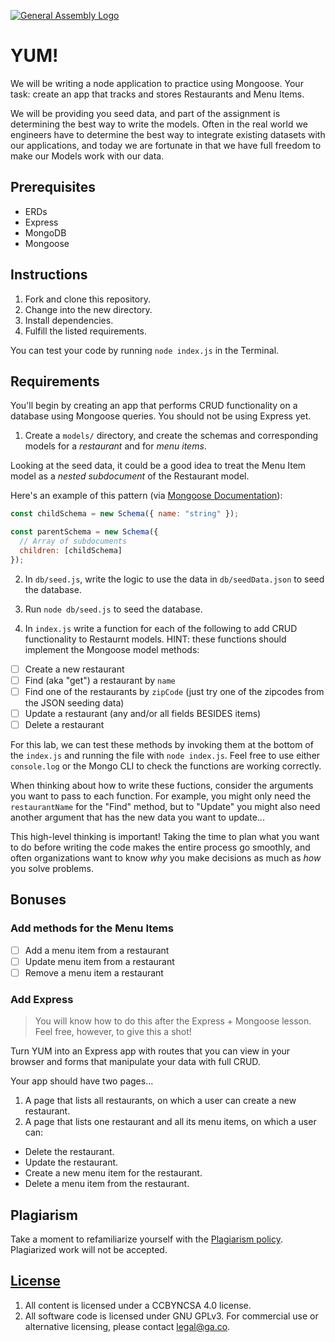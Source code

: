 [![General Assembly Logo](https://camo.githubusercontent.com/1a91b05b8f4d44b5bbfb83abac2b0996d8e26c92/687474703a2f2f692e696d6775722e636f6d2f6b6538555354712e706e67)](https://generalassemb.ly/education/web-development-immersive)

# YUM!

We will be writing a node application to practice using Mongoose. Your task:
create an app that tracks and stores Restaurants and Menu Items.

We will be providing you seed data, and part of the assignment is determining
the best way to write the models. Often in the real world we engineers have
to determine the best way to integrate existing datasets with our applications, and
today we are fortunate in that we have full freedom to make our Models work with
our data.

## Prerequisites

- ERDs
- Express
- MongoDB
- Mongoose

## Instructions

1. Fork and clone this repository.
2. Change into the new directory.
3. Install dependencies.
4. Fulfill the listed requirements.

You can test your code by running `node index.js` in the Terminal.


## Requirements

You'll begin by creating an app that performs CRUD functionality on a database
using Mongoose queries. You should not be using Express yet.

1. Create a `models/` directory, and create the schemas and corresponding models
   for a _restaurant_ and for _menu items_.

Looking at the seed data, it could be a good idea to treat the Menu Item model as a _nested subdocument_ of the Restaurant model.

Here's an example of this pattern (via [Mongoose Documentation](https://mongoosejs.com/docs/subdocs.html)):

```js
const childSchema = new Schema({ name: "string" });

const parentSchema = new Schema({
  // Array of subdocuments
  children: [childSchema]
});
```

2. In `db/seed.js`, write the logic to use the data in `db/seedData.json` to
   seed the database.

3. Run `node db/seed.js` to seed the database.

4. In `index.js` write a function for each of the following to add CRUD functionality to Restaurnt models. HINT: these functions should implement the Mongoose model methods:

- [ ] Create a new restaurant
- [ ] Find (aka "get") a restaurant by `name`
- [ ] Find one of the restaurants by `zipCode` (just try one of the zipcodes from the JSON seeding data)
- [ ] Update a restaurant (any and/or all fields BESIDES items)
- [ ] Delete a restaurant

For this lab, we can test these methods by invoking them at the bottom of the `index.js` and running the file with `node index.js`. Feel free to use either `console.log` or the Mongo CLI to check the functions are working correctly.

When thinking about how to write these fuctions, consider the arguments you want to pass to each function. For example, you might only need the `restaurantName` for the "Find" method, but to "Update" you might also need another argument that has the new data you want to update...

This high-level thinking is important! Taking the time to plan what you want to do before writing the code makes the entire process go smoothly, and often organizations want to know _why_ you make decisions as much as _how_ you solve problems.

## Bonuses

### Add methods for the Menu Items

- [ ] Add a menu item from a restaurant
- [ ] Update menu item from a restaurant
- [ ] Remove a menu item a restaurant

### Add Express

> You will know how to do this after the Express + Mongoose lesson. Feel free,
> however, to give this a shot!

Turn YUM into an Express app with routes that you can view in your browser and
forms that manipulate your data with full CRUD.

Your app should have two pages...

1. A page that lists all restaurants, on which a user can create a new
   restaurant.
2. A page that lists one restaurant and all its menu items, on which a user can:

- Delete the restaurant.
- Update the restaurant.
- Create a new menu item for the restaurant.
- Delete a menu item from the restaurant.

## Plagiarism

Take a moment to refamiliarize yourself with the
[Plagiarism policy](https://git.generalassemb.ly/DC-WDI/Administrative/blob/master/plagiarism.md).
Plagiarized work will not be accepted.

## [License](LICENSE)

1. All content is licensed under a CC­BY­NC­SA 4.0 license.
2. All software code is licensed under GNU GPLv3. For commercial use or
   alternative licensing, please contact legal@ga.co.

